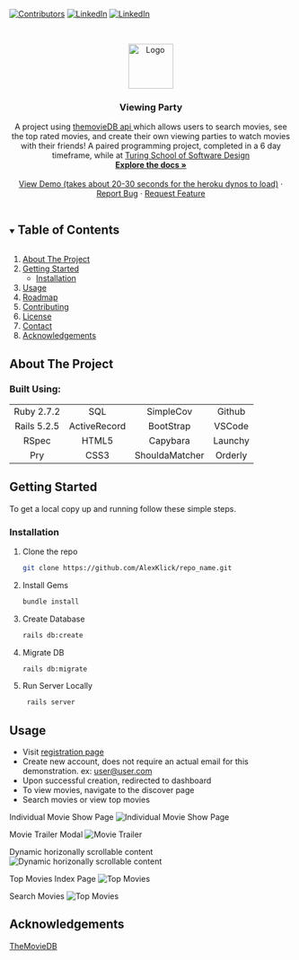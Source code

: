 
<!-- PROJECT SHIELDS -->
<!--
*** I'm using markdown "reference style" links for readability.
*** Reference links are enclosed in brackets [ ] instead of parentheses ( ).
*** See the bottom of this document for the declaration of the reference variables
*** for contributors-url, forks-url, etc. This is an optional, concise syntax you may use.
*** https://www.markdownguide.org/basic-syntax/#reference-style-links
-->

[![Contributors][contributors-shield]](https://www.github.com/AlexKlick/viewing_party/contributors)
[![LinkedIn][linkedin-shield]](https://www.linkedin.com/in/alex-klick/)
[![LinkedIn][linkedin-shield]](https://www.linkedin.com/in/lee-hopper/)


<!-- PROJECT LOGO -->
<br />
<p align="center">
  <a href="https://github.com/AlexKlick/viewing_party/">
    <img src="https://pyxis.nymag.com/v1/imgs/4da/630/2ec94af82a77404f4c98e1b6be9dd4e0b2-27-facebook-watch-party-logo.rsocial.w1200.jpg" alt="Logo" width="80" height="80">
  </a>

  <h3 align="center">Viewing Party</h3>

  <p align="center">
  A project using <a href="https://www.themoviedb.org/documentation/api">themovieDB api </a> which allows users to search movies, see the top rated movies, and create their own viewing parties to watch movies with their friends! A paired programming project, completed in a 6 day timeframe, while at <a href="https://turing.edu/">Turing School of Software Design</a>
    <br />
    <a href="https://github.com/AlexKlick/viewing_party"><strong>Explore the docs »</strong></a>
    <br />
    <br />
    <a href="https://viewing-partie.herokuapp.com/">View Demo (takes about 20-30 seconds for the heroku dynos to load)</a>
    ·
    <a href="https://github.com/AlexKlick/viewing_party/issues">Report Bug</a>
    ·
    <a href="https://github.com/AlexKlick/viewing_party/issues">Request Feature</a>
  </p>
</p>



<!-- TABLE OF CONTENTS -->
<details open="open">
  <summary><h2 style="display: inline-block">Table of Contents</h2></summary>
  <ol>
    <li>
      <a href="#about-the-project">About The Project</a>
    <li>
      <a href="#getting-started">Getting Started</a>
      <ul>
        <li><a href="#installation">Installation</a></li>
      </ul>
    </li>
    <li><a href="#usage">Usage</a></li>
    <li><a href="#roadmap">Roadmap</a></li>
    <li><a href="#contributing">Contributing</a></li>
    <li><a href="#license">License</a></li>
    <li><a href="#contact">Contact</a></li>
    <li><a href="#acknowledgements">Acknowledgements</a></li>
  </ol>
</details>



<!-- ABOUT THE PROJECT -->
## About The Project 
   ### Built Using:
   |      |   |    |      |
|   :----:    |    :----:     |    :----:     |    :----:     |
| Ruby 2.7.2  | SQL           | SimpleCov     | Github        |
| Rails 5.2.5 | ActiveRecord  | BootStrap     | VSCode        |
| RSpec       | HTML5         | Capybara      | Launchy       |
| Pry         | CSS3          | ShouldaMatcher| Orderly       |

## Getting Started

To get a local copy up and running follow these simple steps.

### Installation

1. Clone the repo
   ```sh
   git clone https://github.com/AlexKlick/repo_name.git
   ```
2. Install Gems
     ```sh
   bundle install
   ```
3. Create Database
     ```sh
    rails db:create
   ```
4. Migrate DB
    ```sh
    rails db:migrate
   ```
5. Run Server Locally
   ```sh
    rails server
   ```

<!-- USAGE EXAMPLES -->
## Usage
- Visit <a href="https://viewing-partie.herokuapp.com/users/new">registration page</a> 
- Create new account, does not require an actual email for this demonstration. ex: user@user.com
- Upon successful creation, redirected to dashboard
- To view movies, navigate to the discover page
- Search movies or view top movies

Individual Movie Show Page
![Individual Movie Show Page](https://user-images.githubusercontent.com/60951642/137794242-19f90ead-d5a8-4810-9141-47eadbc44fdc.png)

Movie Trailer Modal
![Movie Trailer](https://user-images.githubusercontent.com/60951642/137793918-4a379a46-7b5a-43ab-8333-92da1e27f7a9.png)

Dynamic horizonally scrollable content
![Dynamic horizonally scrollable content](https://user-images.githubusercontent.com/60951642/137776834-ee15d515-bbf0-4eaa-9286-c0d566fc2fba.png)


Top Movies Index Page
![Top Movies](https://user-images.githubusercontent.com/60951642/137795577-5b6544e3-2d2b-4725-82fe-eec9bfcf9702.png)

Search Movies
![Top Movies](https://user-images.githubusercontent.com/60951642/137794042-beb4c97f-ab5e-4671-b3b5-608bc3a3a2df.png)


## Acknowledgements
<a href="https://www.themoviedb.org/documentation/api">TheMovieDB</a>



<!-- MARKDOWN LINKS & IMAGES -->
<!-- https://www.markdownguide.org/basic-syntax/#reference-style-links -->
[contributors-shield]: https://img.shields.io/github/contributors/AlexKlick/repo.svg?style=for-the-badge
[contributors-url]: https://github.com/AlexKlick/repo_name/graphs/contributors
[forks-shield]: https://img.shields.io/github/forks/AlexKlick/repo.svg?style=for-the-badge
[forks-url]: https://github.com/AlexKlick/repo_name/network/members
[stars-shield]: https://img.shields.io/github/stars/AlexKlick/repo.svg?style=for-the-badge
[stars-url]: https://github.com/AlexKlick/repo_name/stargazers
[issues-shield]: https://img.shields.io/github/issues/AlexKlick/repo.svg?style=for-the-badge
[issues-url]: https://github.com/AlexKlick/repo_name/issues
[license-shield]: https://img.shields.io/github/license/AlexKlick/repo.svg?style=for-the-badge
[license-url]: https://github.com/AlexKlick/repo_name/blob/master/LICENSE.txt
[linkedin-shield]: https://img.shields.io/badge/-LinkedIn-black.svg?style=for-the-badge&logo=linkedin&colorB=555
[linkedin-url]: https://linkedin.com/in/AlexKlick
